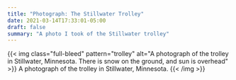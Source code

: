 ```yaml
---
title: "Photograph: The Stillwater Trolley"
date: 2021-03-14T17:33:01-05:00
draft: false
summary: "A photo I took of the Stillwater trolley"
---
```


{{< img class="full-bleed" pattern="trolley" alt="A photograph of the trolley in Stillwater, Minnesota. There is snow on the ground, and sun is overhead" >}}
A photograph of the trolley in Stillwater, Minnesota. {{< /img >}}
